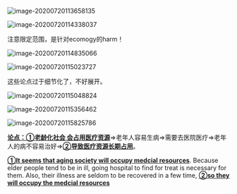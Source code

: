 



![image-20200720113658135](C:\Users\UncleDong\AppData\Roaming\Typora\typora-user-images\image-20200720113658135.png)





![image-20200720114338037](C:\Users\UncleDong\AppData\Roaming\Typora\typora-user-images\image-20200720114338037.png)



注意限定范围，是针对ecomogy的harm！



![image-20200720114835066](C:\Users\UncleDong\AppData\Roaming\Typora\typora-user-images\image-20200720114835066.png)



![image-20200720115023727](C:\Users\UncleDong\AppData\Roaming\Typora\typora-user-images\image-20200720115023727.png)

这些论点过于细节化了，不好展开。



![image-20200720115048824](C:\Users\UncleDong\AppData\Roaming\Typora\typora-user-images\image-20200720115048824.png)



![image-20200720115356462](C:\Users\UncleDong\AppData\Roaming\Typora\typora-user-images\image-20200720115356462.png)



![image-20200720115825786](C:\Users\UncleDong\AppData\Roaming\Typora\typora-user-images\image-20200720115825786.png)



**<u>论点：①老龄化社会 会占用医疗资源</u>**=>老年人容易生病=>需要去医院医疗=>老年人的病不容易治好=>**<u>②导致医疗资源长期占用</u>**。

**<u>①It seems that aging society will occupy medcial resources</u>**. Because elder people tend to be in ill, going hospital to find for treat is necessary for them. Also, their illness are seldom to be recovered in a few time, **<u>②so they will occupy the medcial resources</u>**

